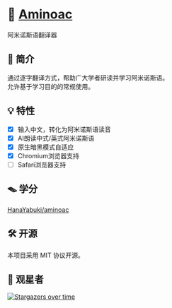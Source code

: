 # 🫧 [Aminoac](https://aminoac.lzzz.ink)
阿米诺斯语翻译器

## 📝 简介
通过逐字翻译方式，帮助广大学者研读并学习阿米诺斯语。  
允许基于学习目的的常规使用。

## 💡 特性
- [x] 输入中文，转化为阿米诺斯语读音
- [x] AI朗读中式/英式阿米诺斯语
- [x] 原生暗黑模式自适应
- [x] Chromium浏览器支持
- [ ] Safari浏览器支持

## 🪤 学分
[HanaYabuki/aminoac](https://github.com/HanaYabuki/aminoac)

## 🛠 开源
本项目采用 MIT 协议开源。

## 🌟 观星者
[![Stargazers over time](https://starchart.cc/Xarth-Mai/Aminoac.svg?variant=adaptive)](https://starchart.cc/Xarth-Mai/Aminoac)
